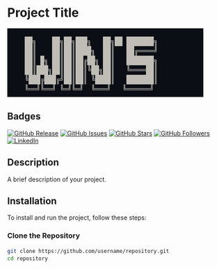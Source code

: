 # Project Title

![Project Title](Title.PNG)

## Badges

[![GitHub Release](https://img.shields.io/github/release/username/repository.svg)](https://github.com/username/repository/releases)
[![GitHub Issues](https://img.shields.io/github/issues/username/repository.svg)](https://github.com/username/repository/issues)
[![GitHub Stars](https://img.shields.io/github/stars/username/repository.svg)](https://github.com/username/repository/stargazers)
[![GitHub Followers](https://img.shields.io/github/followers/username.svg?style=social)](https://github.com/username)
[![LinkedIn](https://img.shields.io/badge/LinkedIn-Follow-blue)](https://www.linkedin.com/in/yourprofile)

## Description

A brief description of your project.

## Installation

To install and run the project, follow these steps:

### Clone the Repository

```bash
git clone https://github.com/username/repository.git
cd repository
